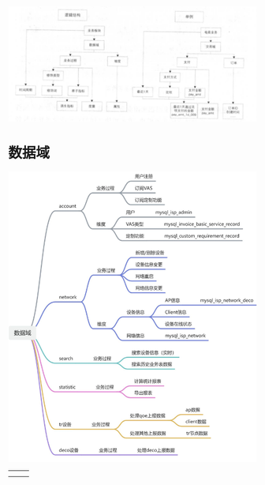 ![](../../images/7794e7838d5907a2a748d2125caf1164.png)

# 数据域
![画板](../../images/6e4a106d63ef0e9ffc7482ff41f5ea28.jpeg)

|  | | |
| --- | --- | --- |
| | | |
| | | |


